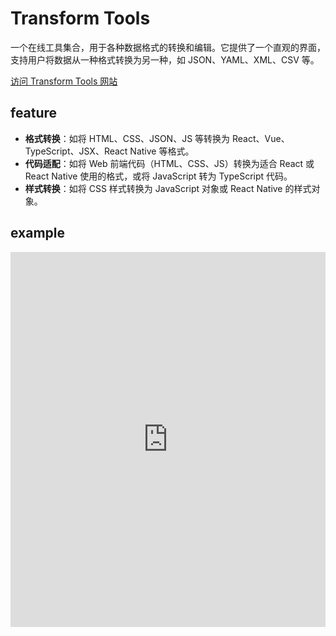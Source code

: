 # Transform Tools

一个在线工具集合，用于各种数据格式的转换和编辑。它提供了一个直观的界面，支持用户将数据从一种格式转换为另一种，如 JSON、YAML、XML、CSV 等。

[访问 Transform Tools 网站](https://transform.tools)

## feature

- **格式转换**：如将 HTML、CSS、JSON、JS 等转换为 React、Vue、TypeScript、JSX、React Native 等格式。
- **代码适配**：如将 Web 前端代码（HTML、CSS、JS）转换为适合 React 或 React Native 使用的格式，或将 JavaScript 转为 TypeScript 代码。
- **样式转换**：如将 CSS 样式转换为 JavaScript 对象或 React Native 的样式对象。

## example

<iframe 
  src="https://transform.tools/" 
  width="100%" 
  height="600" 
  style="border: none;">
</iframe>
